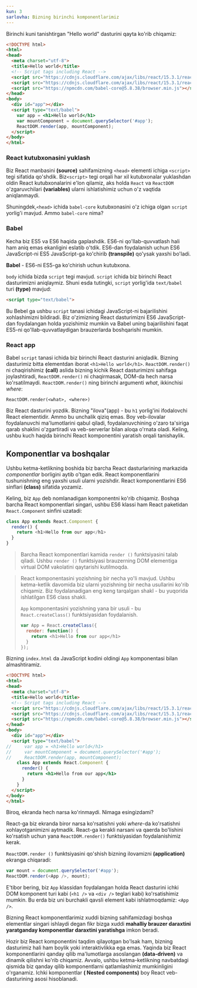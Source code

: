 ```yaml
---
kun: 3
sarlovha: Bizning birinchi komponentlarimiz
---
```


Birinchi kuni tanishtirgan "Hello world" dasturini qayta ko'rib chiqamiz:

```html
<!DOCTYPE html>
<html>
<head>
  <meta charset="utf-8">
  <title>Hello world</title>
  <!-- Script tags including React -->
  <script src="https://cdnjs.cloudflare.com/ajax/libs/react/15.3.1/react.min.js"></script>
  <script src="https://cdnjs.cloudflare.com/ajax/libs/react/15.3.1/react-dom.min.js"></script>
  <script src="https://npmcdn.com/babel-core@5.8.38/browser.min.js"></script>
</head>
<body>
  <div id="app"></div>
  <script type="text/babel">
    var app = <h1>Hello world</h1>
    var mountComponent = document.querySelector('#app');
    ReactDOM.render(app, mountComponent);
  </script>
</body>
</html>
```

<div id="demo1"></div>

### React kutubxonasini yuklash

Biz React manbasini **(source)** sahifamizning `<head>` elementi ichiga `<script>` tegi sifatida qo'shdik. Biz`<script>` tegi orqali har xil kutubxonalar yuklashdan oldin React kutubxonalarini e'lon qilamiz, aks holda `React` va `ReactDOM` o'zgaruvchilari **(variables)** ularni ishlatishimiz uchun o'z vaqtida aniqlanmaydi.

Shuningdek,`<head>` ichida `babel-core` kutubxonasini o'z ichiga olgan `script` yorlig'i mavjud. Ammo `babel-core` nima?

### Babel

Kecha biz ES5 va ES6 haqida gaplashdik. ES6-ni qo'llab-quvvatlash hali ham aniq emas ekanligini eslatib o'tdik. ES6-dan foydalanish uchun ES6 JavaScript-ni ES5 JavaScript-ga ko'chirib **(transpile)** qo'ysak yaxshi bo'ladi.

**Babel** - ES6-ni ES5-ga ko'chirish uchun kutubxona.

`body` ichida bizda `script` tegi mavjud. `script` ichida biz birinchi React dasturimizni aniqlaymiz. Shuni esda tutingki, `script` yorlig'ida `text/babel` turi **(type)** mavjud:

```html
<script type="text/babel">
```

Bu Bebel ga ushbu `script` tanasi ichidagi JavaScript-ni bajarilishini xohlashimizni bildiradi. Biz o'zimizning React dasturimizni ES6 JavaScript-dan foydalangan holda yozishimiz mumkin va Babel uning bajarilishini faqat ES5-ni qo'llab-quvvatlaydigan brauzerlarda boshqarishi mumkin.

### React app

Babel `script` tanasi ichida biz birinchi React dasturini aniqladik. Bizning dasturimiz bitta elementdan iborat `<h1>Hello world</h1>`. `ReactDOM.render()` ni chaqirishimiz **(call)** aslida bizning kichik React dasturimizni sahifaga joylashtiradi, `ReactDOM.render()` ni chaqirmasak, DOM-da hech narsa ko'rsatilmaydi. `ReactDOM.render()` ning birinchi argumenti _what_, ikkinchisi _where_:

```
ReactDOM.render(<what>, <where>)
```

Biz React dasturini yozdik. Bizning "ilova"(app) - bu `h1` yorlig'ini ifodalovchi React elementidir. Ammo bu unchalik qiziq emas. Boy veb-ilovalar foydalanuvchi ma'lumotlarini qabul qiladi, foydalanuvchining o'zaro ta'siriga qarab shaklini o'zgartiradi va veb-serverlar bilan aloqa o'rnata oladi. Keling, ushbu kuch haqida birinchi React komponentini yaratish orqali tanishaylik.

## Komponentlar va boshqalar

Ushbu ketma-ketlikning boshida biz barcha React dasturlarining markazida _componentlar_ borligini aytib o'tgan edik. React komponentlarini tushunishning eng yaxshi usuli ularni yozishdir. React komponentlarini ES6 sinflari **(class)** sifatida yozamiz.

Keling, biz `App` deb nomlanadigan komponentni ko'rib chiqamiz. Boshqa barcha React komponentlari singari, ushbu ES6 klassi ham React paketidan `React.Component` sinfini uzatadi:

```javascript
class App extends React.Component {
  render() {
    return <h1>Hello from our app</h1>
  }
}
```

> Barcha React komponentlari kamida `render ()` funktsiyasini talab qiladi. Ushbu `render ()` funktsiyasi brauzerning DOM elementiga virtual DOM vakolatini qaytarishi kutilmoqda.

> React komponentasini yozishning bir necha yo'li mavjud. Ushbu ketma-ketlik davomida biz ularni yozishning bir necha usullarini ko'rib chiqamiz. Biz foydalanadigan eng keng tarqalgan shakl - bu yuqorida ishlatilgan ES6 class shakli.
>
> `App` komponentasini yozishning yana bir usuli - bu `React.createClass()` funktsiyasidan foydalanish.
>
> ```javascript
> var App = React.createClass({
>   render: function() {
>     return <h1>Hello from our app</h1>
>   }
> });
> ```
>

Bizning `index.html` da JavaScript kodini oldingi `App` komponentasi bilan almashtiramiz.

```html
<!DOCTYPE html>
<html>
<head>
  <meta charset="utf-8">
  <title>Hello world</title>
  <!-- Script tags including React -->
  <script src="https://cdnjs.cloudflare.com/ajax/libs/react/15.3.1/react.min.js"></script>
  <script src="https://cdnjs.cloudflare.com/ajax/libs/react/15.3.1/react-dom.min.js"></script>
  <script src="https://npmcdn.com/babel-core@5.8.38/browser.min.js"></script>
</head>
<body>
  <div id="app"></div>
  <script type="text/babel">
//     var app = <h1>Hello world</h1>
//     var mountComponent = document.querySelector('#app');
//     ReactDOM.render(app, mountComponent);
    class App extends React.Component {
      render() {
        return <h1>Hello from our app</h1>
      }
    }
  </script>
</body>
</html>
```
Biroq, ekranda hech narsa ko'rinmaydi. Nimaga esingizdami?

React-ga biz ekranda biror narsa ko'rsatishni yoki _where_-da ko'rsatishni xohlayotganimizni aytmadik. React-ga kerakli narsani va qaerda bo'lishini ko'rsatish uchun yana `ReactDOM.render()` funktsiyasidan foydalanishimiz kerak.

`ReactDOM.render ()` funktsiyasini qo'shish bizning ilovamizni **(application)** ekranga chiqaradi:

```javascript
var mount = document.querySelector('#app');
ReactDOM.render(<App />, mount);
```
<div id="demo2"></div>

E'tibor bering, biz `App` klassidan foydalangan holda React dasturini ichki DOM komponent turi kabi (`<h1 />` va `<div />` teglari kabi) ko'rsatishimiz mumkin. Bu erda biz uni burchakli qavsli element kabi ishlatmoqdamiz: `<App />`.

Bizning React komponentlarimiz xuddi bizning sahifamizdagi boshqa elementlar singari ishlaydi degan fikr bizga xuddi **mahalliy brauzer daraxtini yaratganday komponentlar daraxtini yaratishga** imkon beradi.

Hozir biz React komponentini taqdim qilayotgan bo'lsak ham, bizning dasturimiz hali ham boylik yoki interaktivlikka ega emas. Yaqinda biz React komponentlarini qanday qilib ma'lumotlarga asoslangan **(data-driven)** va dinamik qilishni ko'rib chiqamiz. Avvalo, ushbu ketma-ketlikning navbatdagi qismida biz qanday qilib komponentlarni qatlamlashimiz mumkinligini o'rganamiz. Ichki komponentlar **( Nested components)** boy React veb-dasturining asosi hisoblanadi.